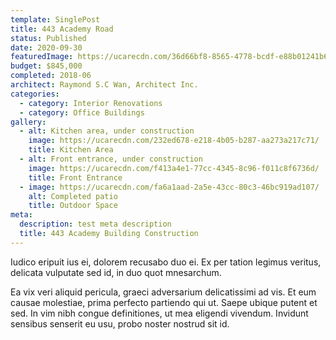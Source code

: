 ```yaml
---
template: SinglePost
title: 443 Academy Road
status: Published
date: 2020-09-30
featuredImage: https://ucarecdn.com/36d66bf8-8565-4778-bcdf-e88b01241b67/
budget: $845,000
completed: 2018-06
architect: Raymond S.C Wan, Architect Inc.
categories:
  - category: Interior Renovations
  - category: Office Buildings
gallery:
  - alt: Kitchen area, under construction
    image: https://ucarecdn.com/232ed678-e218-4b05-b287-aa273a217c71/
    title: Kitchen Area
  - alt: Front entrance, under construction
    image: https://ucarecdn.com/f413a4e1-77cc-4345-8c96-f011c8f6736d/
    title: Front Entrance
  - image: https://ucarecdn.com/fa6a1aad-2a5e-43cc-80c3-46bc919ad107/
    alt: Completed patio
    title: Outdoor Space
meta:
  description: test meta description
  title: 443 Academy Building Construction
---
```

Iudico eripuit ius ei, dolorem recusabo duo ei. Ex per tation legimus veritus, delicata vulputate sed id, in duo quot mnesarchum.

Ea vix veri aliquid pericula, graeci adversarium delicatissimi ad vis. Et eum causae molestiae, prima perfecto partiendo qui ut. Saepe ubique putent et sed. In vim nibh congue definitiones, ut mea eligendi vivendum. Invidunt sensibus senserit eu usu, probo noster nostrud sit id.

